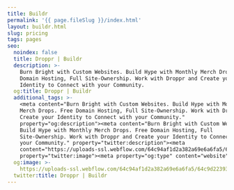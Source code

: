 ```yaml
---
title: Buildr
permalink: '{{ page.fileSlug }}/index.html'
layout: buildr.html
slug: pricing
tags: pages
seo:
  noindex: false
  title: Droppr | Buildr
  description: >-
    Burn Bright with Custom Websites. Build Hype with Monthly Merch Drops. Free
    Domain Hosting, Full Site-Ownership. Work with Droppr and Create your
    Identity to Connect with your Community.
  og:title: Droppr | Buildr
  additional_tags: >-
    <meta content="Burn Bright with Custom Websites. Build Hype with Monthly
    Merch Drops. Free Domain Hosting, Full Site-Ownership. Work with Droppr and
    Create your Identity to Connect with your Community."
    property="og:description"><meta content="Burn Bright with Custom Websites.
    Build Hype with Monthly Merch Drops. Free Domain Hosting, Full
    Site-Ownership. Work with Droppr and Create your Identity to Connect with
    your Community." property="twitter:description"><meta
    content="https://uploads-ssl.webflow.com/64c94af1d2a382a69e6a6fa5/64c9d223932537269910adbc_Opengraph_opti.jpg"
    property="twitter:image"><meta property="og:type" content="website">
  og:image: >-
    https://uploads-ssl.webflow.com/64c94af1d2a382a69e6a6fa5/64c9d223932537269910adbc_Opengraph_opti.jpg
  twitter:title: Droppr | Buildr
---
```



